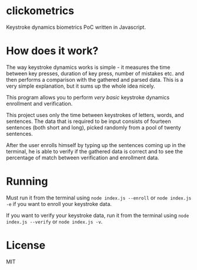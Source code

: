 clickometrics
=============
Keystroke dynamics biometrics PoC written in Javascript.

How does it work?
=================

The way keystroke dynamics works is simple - it measures the time between key presses, duration of key press, number of
mistakes etc. and then performs a comparison with the gathered and parsed data. This is a very simple explanation, but
it sums up the whole idea nicely.

This program allows you to perform *very basic* keystroke dynamics enrollment and verification.

This project uses only the time between keystrokes of letters, words, and sentences. The data that
is required to be input consists of fourteen sentences (both short and long), picked randomly from a pool of
twenty sentences.

After the user enrolls himself by typing up the sentences coming up in the terminal, he is able to verify if the 
gathered data is correct and to see the percentage of match between verification and enrollment data.

Running
=======

Must run it from the terminal using `node index.js --enroll` or `node index.js -e` if you want to enroll your keystroke data.

If you want to verify your keystroke data, run it from the terminal using `node index.js --verify` or `node index.js -v`.


License
=======
MIT
